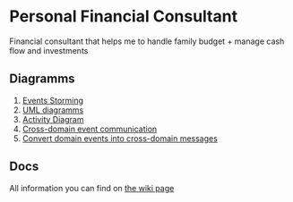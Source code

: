 # Personal Financial Consultant

Financial consultant that helps me to handle family budget + manage cash flow and investments

## Diagramms

1. [Events Storming](https://miro.com/app/board/o9J_krwFIEk=/)
2. [UML diagramms](https://drive.google.com/file/d/1vmckzChJR7RhM4oWry2-FIvt2dSfP8Se/view?usp=sharing)
3. [Activity Diagram](https://drive.google.com/file/d/1XGP78gpppnSafWCeLpIZtp59WIMAafqn/view?usp=sharing)
4. [Cross-domain event communication](https://sequencediagram.org/index.html#initialData=participant%20%23red%20Client%0A%0Aentryspacing%201.2%0Aparticipantgroup%20Admin%20application%0A%20%20participantgroup%20%23lightblue%20**Application%20Layer**%0A%20%20%20%20participant%20%23green%20StartMonthCommand%0A%20%20%20%20participant%20%23green%20MonthService%0A%20%20%20%20participant%20%23green%20DomainEventsDispatcher%0A%20%20end%0A%0A%20%20participantgroup%20%23lightgreen%20**Domain%20Layer**%0A%09%0A%20%20%20%20participant%20%23green%20DomainRegistry%0A%20%20%20%20participant%20%23green%20StartMonthService%0A%20%20%20%20participant%20%23green%20MonthStarted%0A%20%20%20%20participant%20%23green%20MonthEntity%0A%20%20%20%20participant%20%23green%20DomainEventPublisher%0A%20%20end%20%0A%0A%20%20participantgroup%20%23gray%20**Port**%0A%09participantgroup%20%23lightgray%20**DB%20Adapter**%0A%20%20%20%20%20%20participant%20%23green%20PGMonthRepository%0A%09end%0A%20%20%20%20%0A%20%20%20%20participantgroup%20%23lightgray%20**Event%20BUS%20Adapter**%0A%20%20%20%20%20%20participant%20%23green%20KafkaProducer%0A%20%20%20%20%20%20participant%20Serializer%0A%20%20%20%20end%0A%20%20end%0Aend%0A%0Aparticipantgroup%20Spending%20tracker%20application%0A%20%20participantgroup%20%23gray%20**Port**%0A%20%20%20%20participantgroup%20%23lightgray%20**Event%20BUS%20Adapter**%0A%20%20%20%20%20%20participant%20%23green%20KafkaMonthStartedConsumer%0A%20%20%20%20end%0A%20%20end%0A%20%20participantgroup%20%23lightblue%20**Application%20Layer**%0A%20%20%20%20participant%20%23blue%20ST_MonthService%0A%20%20%20%20participant%20%23blue%20ST_StartMonthCommand%0A%20%20end%0A%20%20%0A%20%20participantgroup%20%23lightgreen%20**Domain%20Layer**%0A%20%20%20%20participant%20%23blue%20ST_MonthEntity%0A%20%20end%0A%20%20%0A%20%20participantgroup%20%23gray%20**Port**%0A%20%20%20%20participantgroup%20%23lightgray%20**DB%20Adapter**%0A%20%20%20%20%20%20participant%20%23green%20ST_PGMonthRepository%0A%20%20%20%20end%0A%20%20end%0A%0Aend%0A%0AClient-%3E*PGMonthRepository%3Anew%0APGMonthRepository--%3EClient%3Arepository%0A%0AClient-%3E*KafkaProducer%3Anew%0AKafkaProducer--%3EClient%3Aproducer%0A%0A%0AClient-%3E*MonthService%3Anew(rpository%2C%20producer)%0AMonthService--%3EClient%3Aapplication_service%0AClient-%3E*StartMonthCommand%3Anew(params)%0AStartMonthCommand--%3EClient%3Acommand%0A%0AClient-%3EMonthService%3Acall(command)%0A%0A%0AMonthService-%3E*DomainEventsDispatcher%3Anew(producer)%0ADomainEventsDispatcher--%3EMonthService%3Adispatcher%0AMonthService-%3EDomainEventPublisher%3Asubscribe(dispatcher)%0AMonthService-%3EDomainRegistry%3Astart_mont_service%0ADomainRegistry-%3E*StartMonthService%3Anew%0ADomainRegistry%3C--StartMonthService%3Aservice%0AMonthService%3C--DomainRegistry%3Aservice%0A%0AMonthService-%3EStartMonthService%3Acall%0A%0AStartMonthService-%3E*MonthEntity%3Anew%0AMonthEntity--%3EStartMonthService%3AmonthEntity%0A%20%20%0AStartMonthService-%3E*MonthStarted%3Anew%0AMonthStarted--%3EStartMonthService%3Aevent%0AStartMonthService-%3EDomainEventPublisher%3Apublish(event)%0ADomainEventPublisher-%3EDomainEventsDispatcher%3Ahandle(event)%0ADomainEventsDispatcher-%3EKafkaProducer%3Aenqueue(event)%0AKafkaProducer-%3E*Serializer%3Aserialize(event)%0ASerializer--%3EKafkaProducer%3AeventPayload%0AKafkaProducer-%3EKafkaProducer%3Apush(eventPayload)%0A%0AStartMonthService--%3EMonthService%3AmonthEntity%0AMonthService-%3EPGMonthRepository%3Asave(monthEntity)%0AMonthService-%3EKafkaProducer%3AsendEvents%0A%0A%0Aabox%20over%20KafkaProducer%2CKafkaMonthStartedConsumer%3AMonthStarted%20Kafka%20message%0A%0A%0AKafkaMonthStartedConsumer-%3E*ST_PGMonthRepository%3Anew%0AKafkaMonthStartedConsumer%3C--ST_PGMonthRepository%3Arepository%0A%0AKafkaMonthStartedConsumer-%3E*ST_MonthService%3Anew(repository)%0AKafkaMonthStartedConsumer%3C--ST_MonthService%3AmonthService%0A%0AKafkaMonthStartedConsumer-%3E*ST_StartMonthCommand%3Anew%0AKafkaMonthStartedConsumer%3C--ST_StartMonthCommand%3AstartMonthCommand%0A%0AKafkaMonthStartedConsumer-%3EST_MonthService%3AstartMonth(startMonthCommand)%0A%0AST_MonthService-%3E*ST_MonthEntity%3Anew%0AST_MonthService%3C--ST_MonthEntity%3AmonthEntity%0A%0AST_MonthService-%3EST_PGMonthRepository%3Acreate(monthEntity)%0AST_MonthService%3C--ST_PGMonthRepository%3Atrue%0A%0AKafkaMonthStartedConsumer%3C--ST_MonthService%3Atrue%0A)
5. [Convert domain events into cross-domain messages](https://sequencediagram.org/index.html#initialData=participant%20%23red%20Client%0A%0Aentryspacing%201.2%0Aparticipantgroup%20Admin%20application%0A%20%20participantgroup%20%23lightblue%20**Application%20Layer**%0A%20%20%20%20participant%20%23green%20ApplicationService%0A%09participant%20%23green%20Command%0A%20%20%20%20participant%20%23green%20ApplicationServiceLifeCycle%0A%20%20end%0A%0A%20%20participantgroup%20%23lightgreen%20**Domain%20Layer**%09%0A%20%20%20%20participant%20%23green%20Entity%0A%20%20%20%20participant%20%23green%20EntityCreated%0A%20%20%20%20participant%20%23green%20DomainEventPublisher%0A%20%20end%20%0A%0A%20%20participantgroup%20%23gray%20**Port**%0A%09participantgroup%20%23lightgray%20**DB%20Adapter**%0A%20%20%20%20%20%20participant%20%23green%20PGRepository%0A%09end%0A%20%20%20%20%0A%20%20%20%20participantgroup%20%23lightgray%20**Memory**%0A%20%20%20%20%20%20participant%20%23green%20MemoryEventStore%0A%20%20%20%20end%0A%20%20%20%20%0A%20%20%20%20participantgroup%20%23lightgray%20**Event%20BUS%20Adapter**%0A%20%20%20%20%20%20participant%20%23green%20KafkaProducer%0A%20%20%20%20end%0A%20%20end%0Aend%0A%0AClient-%3EPGRepository%3Anew%20%20%20%20%20%20%20%20%20%20%20%0AClient%3C--PGRepository%3Arepository%20%20%20%20%20%20%20%0A%0A%0A%0A%0AClient-%3E*ApplicationService%3Anew(repository%2C%20event_store)%0A%0AClient%3C--ApplicationService%3Aservice%0A%0AClient-%3E*Command%3Anew%0AClient%3C--Command%3Acommand%20%20%20%0A%0A%0AClient-%3EApplicationService%3Acall(command)%0AApplicationService-%3E*ApplicationServiceLifeCycle%3Anew%0AApplicationServiceLifeCycle-%3E*MemoryEventStore%3Anew%0Anote%20over%20MemoryEventStore%3Ait%20can%20be%20any%20type%20of%20event%20storage%20%5Cn(memory%2C%20pg%2C%20redis%2C%20etc)%0AApplicationServiceLifeCycle%3C--MemoryEventStore%3Aevent_store%0AApplicationService%3C%3C--ApplicationServiceLifeCycle%3Aservice_live_cycle%0AApplicationService-%3EApplicationServiceLifeCycle%3Abegin%0A%0AApplicationServiceLifeCycle-%3EDomainEventPublisher%3Areset%20%20%20%0AApplicationServiceLifeCycle-%3EDomainEventPublisher%3Asubscribe(self)%0AApplicationService-%3E*Entity%3Anew%0AEntity-%3E*EntityCreated%3Anew%0AEntity%3C--EntityCreated%3Aevent%0AEntity-%3EDomainEventPublisher%3Apublish(event)%0ADomainEventPublisher-%3EApplicationServiceLifeCycle%3Ahandle_event(event)%0AApplicationServiceLifeCycle-%3EMemoryEventStore%3Astore(event)%0AApplicationServiceLifeCycle%3C--MemoryEventStore%3Atrue%0AEntity--%3EApplicationService%3Aentity%0AApplicationService-%3EPGRepository%3Acreate(entity)%0A%0A%0AApplicationService-%3EApplicationServiceLifeCycle%3Asuccess%0AApplicationServiceLifeCycle-%3EMemoryEventStore%3Anew_events%0AMemoryEventStore--%3EApplicationServiceLifeCycle%3Aevents%0A%0AApplicationServiceLifeCycle-%3EKafkaProducer%3Abroadcast_events(events)%0Anote%20right%20of%20KafkaProducer%3Asends%20all%20events%20to%20kafka%20consumers%0A)

## Docs

All information you can find on [the wiki page]( https://github.com/valexl/financial_consultant/wiki)
